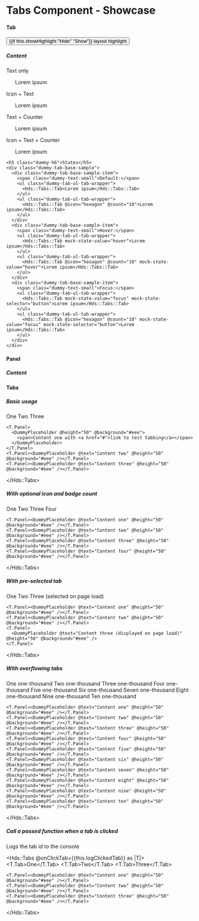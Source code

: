 <h1>Tabs Component - Showcase</h1>

<section data-test-percy data-section="showcase">
  

  <h4 class="dummy-h4">Tab</h4>
  <button id="dummy-toggle-highlight" type="button" {{on "click" this.toggleHighlight}}>
    {{if this.showHighlight "Hide" "Show"}}
    layout highlight
  </button>
  <div class="{{if this.showHighlight 'dummy-tabs-layout-highlight'}}">
    <h5 class="dummy-h6">Content</h5>
    <div class="dummy-tab-base-sample">
      <div>
        <span class="dummy-text-small">Text only</span>
        <ul class="dummy-tab-ul-tab-wrapper">
          <Hds::Tabs::Tab>Lorem ipsum</Hds::Tabs::Tab>
        </ul>
      </div>
      <div>
        <span class="dummy-text-small">Icon + Text</span>
        <ul class="dummy-tab-ul-tab-wrapper">
          <Hds::Tabs::Tab @icon="hexagon">Lorem ipsum</Hds::Tabs::Tab>
        </ul>
      </div>
      <div>
        <span class="dummy-text-small">Text + Counter</span>
        <ul class="dummy-tab-ul-tab-wrapper">
          <Hds::Tabs::Tab @count="10">Lorem ipsum</Hds::Tabs::Tab>
        </ul>
      </div>
      <div>
        <span class="dummy-text-small">Icon + Text + Counter</span>
        <ul class="dummy-tab-ul-tab-wrapper">
          <Hds::Tabs::Tab @icon="hexagon" @count="10">Lorem ipsum</Hds::Tabs::Tab>
        </ul>
      </div>
    </div>

    <h5 class="dummy-h6">States</h5>
    <div class="dummy-tab-base-sample">
      <div class="dummy-tab-base-sample-item">
        <span class="dummy-text-small">Default:</span>
        <ul class="dummy-tab-ul-tab-wrapper">
          <Hds::Tabs::Tab>Lorem ipsum</Hds::Tabs::Tab>
        </ul>
        <ul class="dummy-tab-ul-tab-wrapper">
          <Hds::Tabs::Tab @icon="hexagon" @count="10">Lorem ipsum</Hds::Tabs::Tab>
        </ul>
      </div>
      <div class="dummy-tab-base-sample-item">
        <span class="dummy-text-small">Hover:</span>
        <ul class="dummy-tab-ul-tab-wrapper">
          <Hds::Tabs::Tab mock-state-value="hover">Lorem ipsum</Hds::Tabs::Tab>
        </ul>
        <ul class="dummy-tab-ul-tab-wrapper">
          <Hds::Tabs::Tab @icon="hexagon" @count="10" mock-state-value="hover">Lorem ipsum</Hds::Tabs::Tab>
        </ul>
      </div>
      <div class="dummy-tab-base-sample-item">
        <span class="dummy-text-small">Focus:</span>
        <ul class="dummy-tab-ul-tab-wrapper">
          <Hds::Tabs::Tab mock-state-value="focus" mock-state-selector="button">Lorem ipsum</Hds::Tabs::Tab>
        </ul>
        <ul class="dummy-tab-ul-tab-wrapper">
          <Hds::Tabs::Tab @icon="hexagon" @count="10" mock-state-value="focus" mock-state-selector="button">Lorem ipsum</Hds::Tabs::Tab>
        </ul>
      </div>
    </div>
  </div>

  <h4 class="dummy-h4">Panel</h4>
  <h5 class="dummy-h6">Content</h5>
  <Hds::Tabs::Panel>
    <DummyPlaceholder @text="Panel with generic content" @height="50" @background="#eee" />
  </Hds::Tabs::Panel>

  <h4 class="dummy-h4">Tabs</h4>
  <h5 class="dummy-h6">Basic usage</h5>
  <Hds::Tabs as |T|>
    <T.Tab>One</T.Tab>
    <T.Tab>Two</T.Tab>
    <T.Tab>Three</T.Tab>

    <T.Panel>
      <DummyPlaceholder @height="50" @background="#eee">
        <span>Content one with <a href="#">link to test tabbing</a></span>
      </DummyPlaceholder>
    </T.Panel>
    <T.Panel><DummyPlaceholder @text="Content two" @height="50" @background="#eee" /></T.Panel>
    <T.Panel><DummyPlaceholder @text="Content three" @height="50" @background="#eee" /></T.Panel>
  </Hds::Tabs>

  <h5 class="dummy-h6">With optional icon and badge count</h5>
  <Hds::Tabs as |T|>
    <T.Tab @count="5">One</T.Tab>
    <T.Tab @icon="info">Two</T.Tab>
    <T.Tab>Three</T.Tab>
    <T.Tab @icon="alert-triangle" @count="5">Four</T.Tab>

    <T.Panel><DummyPlaceholder @text="Content one" @height="50" @background="#eee" /></T.Panel>
    <T.Panel><DummyPlaceholder @text="Content two" @height="50" @background="#eee" /></T.Panel>
    <T.Panel><DummyPlaceholder @text="Content three" @height="50" @background="#eee" /></T.Panel>
    <T.Panel><DummyPlaceholder @text="Content four" @height="50" @background="#eee" /></T.Panel>
  </Hds::Tabs>

  <h5 class="dummy-h6">With pre-selected tab</h5>
  <Hds::Tabs as |T|>
    <T.Tab>One</T.Tab>
    <T.Tab>Two</T.Tab>
    <T.Tab @isSelected={{true}}>Three (selected on page load)</T.Tab>

    <T.Panel><DummyPlaceholder @text="Content one" @height="50" @background="#eee" /></T.Panel>
    <T.Panel><DummyPlaceholder @text="Content two" @height="50" @background="#eee" /></T.Panel>
    <T.Panel>
      <DummyPlaceholder @text="Content three (displayed on page load)" @height="50" @background="#eee" />
    </T.Panel>
  </Hds::Tabs>

  <h5 class="dummy-h6">With overflowing tabs</h5>
  <Hds::Tabs as |T|>
    <T.Tab>One one-thousand</T.Tab>
    <T.Tab>Two one-thousand</T.Tab>
    <T.Tab>Three one-thousand</T.Tab>
    <T.Tab>Four one-thousand</T.Tab>
    <T.Tab>Five one-thousand</T.Tab>
    <T.Tab>Six one-thousand</T.Tab>
    <T.Tab>Seven one-thousand</T.Tab>
    <T.Tab>Eight one-thousand</T.Tab>
    <T.Tab>Nine one-thousand</T.Tab>
    <T.Tab>Ten one-thousand</T.Tab>

    <T.Panel><DummyPlaceholder @text="Content one" @height="50" @background="#eee" /></T.Panel>
    <T.Panel><DummyPlaceholder @text="Content two" @height="50" @background="#eee" /></T.Panel>
    <T.Panel><DummyPlaceholder @text="Content three" @height="50" @background="#eee" /></T.Panel>
    <T.Panel><DummyPlaceholder @text="Content four" @height="50" @background="#eee" /></T.Panel>
    <T.Panel><DummyPlaceholder @text="Content five" @height="50" @background="#eee" /></T.Panel>
    <T.Panel><DummyPlaceholder @text="Content six" @height="50" @background="#eee" /></T.Panel>
    <T.Panel><DummyPlaceholder @text="Content seven" @height="50" @background="#eee" /></T.Panel>
    <T.Panel><DummyPlaceholder @text="Content eight" @height="50" @background="#eee" /></T.Panel>
    <T.Panel><DummyPlaceholder @text="Content nine" @height="50" @background="#eee" /></T.Panel>
    <T.Panel><DummyPlaceholder @text="Content ten" @height="50" @background="#eee" /></T.Panel>
  </Hds::Tabs>

  <h5 class="dummy-h6">Call a passed function when a tab is clicked</h5>
  <p class="dummy-paragraph">Logs the tab id to the console</p>

  <Hds::Tabs @onClickTab={{this.logClickedTab}} as |T|>
    <T.Tab>One</T.Tab>
    <T.Tab>Two</T.Tab>
    <T.Tab>Three</T.Tab>

    <T.Panel><DummyPlaceholder @text="Content one" @height="50" @background="#eee" /></T.Panel>
    <T.Panel><DummyPlaceholder @text="Content two" @height="50" @background="#eee" /></T.Panel>
    <T.Panel><DummyPlaceholder @text="Content three" @height="50" @background="#eee" /></T.Panel>
  </Hds::Tabs>
</section>
